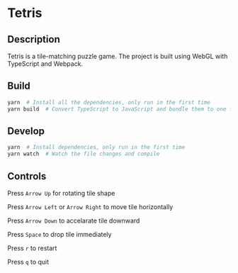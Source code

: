 # Tetris

## Description

Tetris is a tile-matching puzzle game.
The project is built using WebGL with TypeScript and Webpack.

## Build

```bash
yarn  # Install all the dependencies, only run in the first time
yarn build  # Convert TypeScript to JavaScript and bundle them to one file
```

## Develop

```bash
yarn  # Install dependencies, only run in the first time
yarn watch  # Watch the file changes and compile
```

## Controls

Press `Arrow Up` for rotating tile shape

Press `Arrow Left` or `Arrow Right` to move tile horizontally

Press `Arrow Down` to accelarate tile downward

Press `Space` to drop tile immediately

Press `r` to restart

Press `q` to quit
